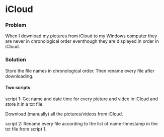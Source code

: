 # iCloud

### Problem
When I download my pictures from iCloud to my Windows computer they are never in chronological order eventhough they are displayed in order in iCloud.

### Solution
Store the file names in chronological order. Then rename every file after downloading.

#### Two scripts

script 1: Get name and date time for every picture and video in iCloud and store it in a txt file.

Download (manually) all the pictures/videos from iCloud.

script 2: Rename every file according to the list of name-timestamp in the txt file from script 1.


